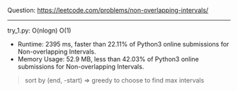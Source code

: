 Question: https://leetcode.com/problems/non-overlapping-intervals/

---

try_1.py: O(nlogn) O(1)

* Runtime: 2395 ms, faster than 22.11% of Python3 online submissions for Non-overlapping Intervals.
* Memory Usage: 52.9 MB, less than 42.03% of Python3 online submissions for Non-overlapping Intervals. 

> sort by (end, -start) => greedy to choose to find max intervals